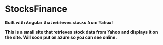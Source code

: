 # StocksFinance
<b>Built with Angular that retrieves stocks from Yahoo!<b/>

This is a small site that retrieves stock data from Yahoo and displays it on the site. Will soon put on azure so you can see online. 
